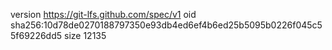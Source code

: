 version https://git-lfs.github.com/spec/v1
oid sha256:10d78de0270188797350e93db4ed6ef4b6ed25b5095b0226f045c55f69226dd5
size 12135
